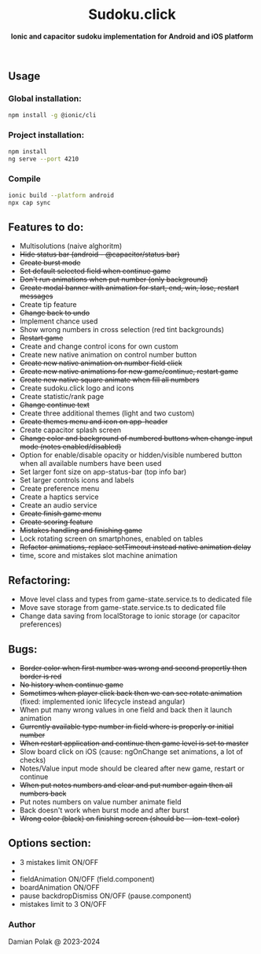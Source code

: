 <h1 align="center">Sudoku.click</h1>
<p align="center">
  <b>Ionic and capacitor sudoku implementation for Android and iOS platform</b>
</p>
<br>

## Usage

### Global installation:

```bash
npm install -g @ionic/cli
```

### Project installation:

```bash
npm install
ng serve --port 4210
```

### Compile

```bash
ionic build --platform android
npx cap sync
```

## Features to do:

- Multisolutions (naive alghoritm)
- ~~Hide status bar (android - @capacitor/status bar)~~
- ~~Create burst mode~~
- ~~Set default selected field when continue game~~
- ~~Don't run animations when put number (only background)~~
- ~~Create modal banner with animation for start, end, win, lose, restart messages~~
- Create tip feature
- ~~Change back to undo~~
- Implement chance used
- Show wrong numbers in cross selection (red tint backgrounds)
- ~~Restart game~~
- Create and change control icons for own custom
- Create new native animation on control number button
- ~~Create new native animation on number field click~~
- ~~Create new native animations for new game/continue, restart game~~
- ~~Create new native square animate when fill all numbers~~
- Create sudoku.click logo and icons
- Create statistic/rank page
- ~~Change continue text~~
- Create three additional themes (light and two custom)
- ~~Create themes menu and icon on app-header~~
- Create capacitor splash screen
- ~~Change color and background of numbered buttons when change input mode (notes enabled/disabled)~~
- Option for enable/disable opacity or hidden/visible numbered button when all available numbers have been used
- Set larger font size on app-status-bar (top info bar)
- Set larger controls icons and labels
- Create preference menu
- Create a haptics service
- Create an audio service
- ~~Create finish game menu~~
- ~~Create scoring feature~~
- ~~Mistakes handling and finishing game~~
- Lock rotating screen on smartphones, enabled on tables
- ~~Refactor animations, replace setTimeout instead native animation delay~~
- time, score and mistakes slot machine animation

## Refactoring:

- Move level class and types from game-state.service.ts to dedicated file
- Move save storage from game-state.service.ts to dedicated file
- Change data saving from localStorage to ionic storage (or capacitor preferences)

## Bugs:

- ~~Border color when first number was wrong and second propertly then border is red~~
- ~~No history when continue game~~
- ~~Sometimes when player click back then we can see rotate animation~~ (fixed: implemented ionic lifecycle instead angular)
- When put many wrong values in one field and back then it launch animation
- ~~Currently available type number in field where is properly or initial number~~
- ~~When restart application and continue then game level is set to master~~
- Slow board click on iOS (cause: ngOnChange set animations, a lot of checks)
- Notes/Value input mode should be cleared after new game, restart or continue
- ~~When put notes numbers and clear and put number again then all numbers back~~
- Put notes numbers on value number animate field
- Back doesn't work when burst mode and after burst
- ~~Wrong color (black) on finishing screen (should be --ion-text-color)~~

## Options section:

- 3 mistakes limit ON/OFF
-
- fieldAnimation ON/OFF (field.component)
- boardAnimation ON/OFF
- pause backdropDismiss ON/OFF (pause.component)
- mistakes limit to 3 ON/OFF

### Author

Damian Polak @ 2023-2024
